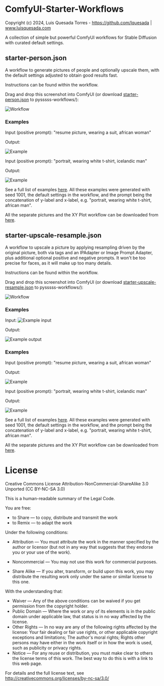 # ComfyUI-Starter-Workflows
Copyright (c) 2024, Luis Quesada Torres - https://github.com/lquesada | www.luisquesada.com

A collection of simple but powerful ComfyUI workflows for Stable Diffusion with curated default settings.

## starter-person.json
A workflow to generate pictures of people and optionally upscale them, with the default settings adjusted to obtain good results fast.

Instructions can be found within the workflow.

Drag and drop this screenshot into ComfyUI (or download [starter-person.json](https://github.com/lquesada/ComfyUI-Starter-Workflows/blob/main/starter-person.json) to pysssss-workflows/):

![Workflow](starter-person_workflow.png)

### Examples
Input (positive prompt): "resume picture, wearing a suit, african woman"

Output:

![Example](starter-person_examples/008_resume%20picture,%20wearing%20a%20suit,%20african%20woman.png)

Input (positive prompt): "portrait, wearing white t-shirt, icelandic man"

Output:

![Example](starter-person_examples/037_portrait,%20wearing%20white%20t-shirt,%20icelandic%20man.png)

See a full list of examples [here](starter-person_examples/examples.jpg). All these examples were generated with seed 1001, the default settings in the workflow, and the prompt being the concatenation of y-label and x-label, e.g. "portrait, wearing white t-shirt, african man".

All the separate pictures and the XY Plot workflow can be downloaded from [here](https://github.com/lquesada/ComfyUI-Starter-Workflows/tree/main/starter-person_examples).

## starter-upscale-resample.json
A workflow to upscale a picture by applying resampling driven by the original picture, both via tags and an IPAdapter or Image Prompt Adapter, plus additional optional positive and negative prompts. It won't be too precise for faces, as it will make up too many details.

Instructions can be found within the workflow.

Drag and drop this screenshot into ComfyUI (or download [starter-upscale-resample.json](https://github.com/lquesada/ComfyUI-Starter-Workflows/blob/main/starter-upscale-resample.json) to pysssss-workflows/):

![Workflow](starter-upscale-resample_workflow.png)

### Examples
Input:
![Example input](starter-upscale-resample_examples/input1.png)

Output:

![Example output](starter-upscale-resample_examples/output1.png)

### Examples

Input (positive prompt): "resume picture, wearing a suit, african woman"

Output:

![Example](starter-person_examples/008_resume%20picture,%20wearing%20a%20suit,%20african%20woman.png)

Input (positive prompt): "portrait, wearing white t-shirt, icelandic man"

Output:

![Example](starter-person_examples/037_portrait,%20wearing%20white%20t-shirt,%20icelandic%20man.png)

See a full list of examples [here](starter-person_examples/examples.jpg). All these examples were generated with seed 1001, the default settings in the workflow, and the prompt being the concatenation of y-label and x-label, e.g. "portrait, wearing white t-shirt, african man".

All the separate pictures and the XY Plot workflow can be downloaded from [here](https://github.com/lquesada/ComfyUI-Starter-Workflows/tree/main/starter-person_examples).

# License
Creative Commons License Attribution-NonCommercial-ShareAlike 3.0 Unported (CC BY-NC-SA 3.0)

This is a human-readable summary of the Legal Code.

You are free:

*   to Share — to copy, distribute and transmit the work
*   to Remix — to adapt the work

Under the following conditions:

*   Attribution — You must attribute the work in the manner specified by the author or licensor (but not in any way that suggests that they endorse you or your use of the work).

*   Noncommercial — You may not use this work for commercial purposes.

*   Share Alike — If you alter, transform, or build upon this work, you may distribute the resulting work only under the same or similar license to this one.

With the understanding that:

*   Waiver — Any of the above conditions can be waived if you get permission from the copyright holder.
*   Public Domain — Where the work or any of its elements is in the public domain under applicable law, that status is in no way affected by the license.
*   Other Rights — In no way are any of the following rights affected by the license:
       Your fair dealing or fair use rights, or other applicable copyright exceptions and limitations;
       The author's moral rights;
       Rights other persons may have either in the work itself or in how the work is used, such as publicity or privacy rights.
*   Notice — For any reuse or distribution, you must make clear to others the license terms of this work. The best way to do this is with a link to this web page.

For details and the full license text, see http://creativecommons.org/licenses/by-nc-sa/3.0/

